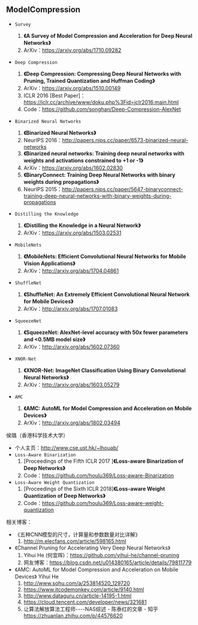 ## ModelCompression

- `Survey`
    1. **《A Survey of Model Compression and Acceleration for Deep Neural Networks》**
    2. ArXiv：https://arxiv.org/abs/1710.09282
- `Deep Compression`
    1. **《Deep Compression: Compressing Deep Neural Networks with Pruning, Trained Quantization and Huffman Coding》**
    2. ArXiv：https://arxiv.org/abs/1510.00149
    3. ICLR 2016 [Best Paper]：https://iclr.cc/archive/www/doku.php%3Fid=iclr2016:main.html
    4. Code：https://github.com/songhan/Deep-Compression-AlexNet

- `Binarized Neural Networks`
    1. **《Binarized Neural Networks》**
    2. NeurIPS 2016：http://papers.nips.cc/paper/6573-binarized-neural-networks
    3. **《Binarized neural networks: Training deep neural networks with weights and activations constrained to +1 or -1》**
    4. ArXiv：https://arxiv.org/abs/1602.02830
    5. **《BinaryConnect: Training Deep Neural Networks with binary weights during propagations》**
    6. NeurIPS 2015：http://papers.nips.cc/paper/5647-binaryconnect-training-deep-neural-networks-with-binary-weights-during-propagations
- `Distilling the Knowledge`
    1. **《Distilling the Knowledge in a Neural Network》**
    2. ArXiv：https://arxiv.org/abs/1503.02531

- `MobileNets`
    1. **《MobileNets: Efficient Convolutional Neural Networks for Mobile Vision Applications》**
    2. ArXiv：http://arxiv.org/abs/1704.04861
- `ShuffleNet`
    1. **《ShuffleNet: An Extremely Efficient Convolutional Neural Network for Mobile Devices》**
    2. ArXiv：http://arxiv.org/abs/1707.01083
- `SqueezeNet`
    1. **《SqueezeNet: AlexNet-level accuracy with 50x fewer parameters and <0.5MB model size》**
    2. ArXiv：http://arxiv.org/abs/1602.07360
- `XNOR-Net`
    1. **《XNOR-Net: ImageNet Classification Using Binary Convolutional Neural Networks》**
    2. ArXiv：http://arxiv.org/abs/1603.05279

- `AMC`
    1. **《AMC: AutoML for Model Compression and Acceleration on Mobile Devices》**
    2. ArXiv：http://arxiv.org/abs/1802.03494



侯璐（香港科学技术大学）
- 个人主页：http://www.cse.ust.hk/~lhouab/
- `Loss-Aware Binarization`
    1. [Proceedings of the Fifth ICLR 2017 ]**《Loss-aware Binarization of Deep Networks》**
    2. Code：https://github.com/houlu369/Loss-aware-Binarization
- `Loss-Aware Weight Quantization`
    1. [Proceedings of the Sixth ICLR 2018]**《Loss-aware Weight Quantization of Deep Networks》**
    2. Code：https://github.com/houlu369/Loss-aware-weight-quantization


相关博客：
- 《五种CNN模型的尺寸，计算量和参数数量对比详解》
    1. http://m.elecfans.com/article/598165.html
- 《Channel Pruning for Accelerating Very Deep Neural Networks》
    1. Yihui He (何宜晖)：https://github.com/yihui-he/channel-pruning
    2. 网友博客：https://blog.csdn.net/u014380165/article/details/79811779
- 《AMC: AutoML for Model Compression and Acceleration on Mobile Devices》 Yihui He
    1. http://www.sohu.com/a/253814520_129720
    2. https://www.itcodemonkey.com/article/9140.html
    3. http://www.dataguru.cn/article-14195-1.html
    4. https://cloud.tencent.com/developer/news/321681
    5. 让算法解放算法工程师----NAS综述 - 陈泰红的文章 - 知乎 https://zhuanlan.zhihu.com/p/44576620
